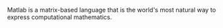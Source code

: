 Matlab is a matrix-based language that is the world's most natural way to express computational mathematics.
